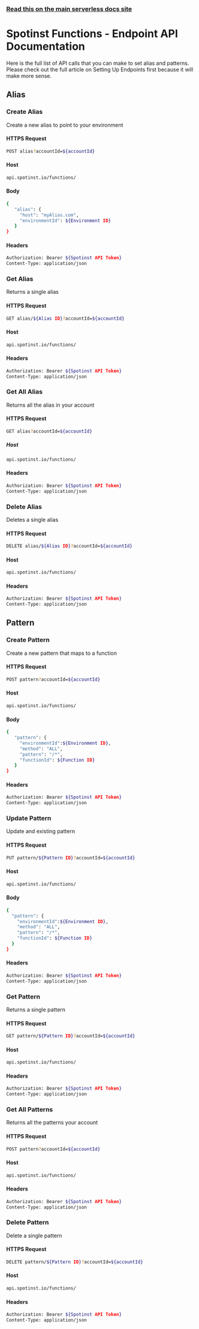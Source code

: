<!--
title: Serverless Framework - Spotinst Functions Guide - Endpoint API Documentation
menuText: Endpoint API Documentation
menuOrder: 7
description: How to use the Endpoint API 
layout: Doc
-->

<!-- DOCS-SITE-LINK:START automatically generated -->
### [Read this on the main serverless docs site](https://www.serverless.com/framework/docs/providers/spotinst/guide/credentials)
<!-- DOCS-SITE-LINK:END -->

# Spotinst Functions - Endpoint API Documentation

Here is the full list of API calls that you can make to set alias and patterns. Please check out the full article on Setting Up Endpoints first because it will make more sense. 

## Alias
### Create Alias
Create a new alias to point to your environment

#### HTTPS Request 
```bash
POST alias?accountId=${accountId}
```
#### Host
```bash
api.spotinst.io/functions/ 
```
#### Body
```bash
{
   "alias": {
     "host": "myAlias.com",
     "environmentId": ${Environment ID}
   }
}
```
#### Headers
```bash
Authorization: Bearer ${Spotinst API Token}
Content-Type: application/json
 ```

### Get Alias
Returns a single alias

#### HTTPS Request 
```bash
GET alias/${Alias ID}?accountId=${accountId}
```
#### Host
```bash
api.spotinst.io/functions/ 
```
#### Headers
```bash
Authorization: Bearer ${Spotinst API Token}
Content-Type: application/json
```

### Get All Alias
Returns all the alias in your account

#### HTTPS Request 
```bash
GET alias?accountId=${accountId}
```
##### Host
```bash
api.spotinst.io/functions/ 
```
#### Headers
```bash
Authorization: Bearer ${Spotinst API Token}
Content-Type: application/json
```

### Delete Alias
Deletes a single alias

#### HTTPS Request 
```bash
DELETE alias/${Alias ID}?accountId=${accountId}
```
#### Host
```bash
api.spotinst.io/functions/ 
```
#### Headers
```bash
Authorization: Bearer ${Spotinst API Token}
Content-Type: application/json
```


## Pattern
### Create Pattern
Create a new pattern that maps to a function

#### HTTPS Request 
```bash
POST pattern?accountId=${accountId}
```
#### Host
```bash
api.spotinst.io/functions/ 
```
#### Body
```bash
{
   "pattern": {
     "environmentId":${Environment ID},
     "method": "ALL",
     "pattern": "/*",
     "functionId": ${Function ID}
   }
}
```
#### Headers
```bash
Authorization: Bearer ${Spotinst API Token}
Content-Type: application/json
```

### Update Pattern
Update and existing pattern

#### HTTPS Request 
```bash
PUT pattern/${Pattern ID}?accountId=${accountId}
```
#### Host
```bash
api.spotinst.io/functions/ 
```
#### Body
```bash
{
  "pattern": {
    "environmentId":${Environment ID},
    "method": "ALL",
    "pattern": "/*",
    "functionId": ${Function ID}
  }
}
```
#### Headers
```bash
Authorization: Bearer ${Spotinst API Token}
Content-Type: application/json
```

### Get Pattern
Returns a single pattern 

#### HTTPS Request 
```bash
GET pattern/${Pattern ID}?accountId=${accountId}
```
#### Host
```bash
api.spotinst.io/functions/ 
```
#### Headers
```bash
Authorization: Bearer ${Spotinst API Token}
Content-Type: application/json
```

### Get All Patterns
Returns all the patterns your account

#### HTTPS Request 
```bash 
POST pattern?accountId=${accountId}
```
#### Host
```bash
api.spotinst.io/functions/ 
```
#### Headers
```bash
Authorization: Bearer ${Spotinst API Token}
Content-Type: application/json
```

### Delete Pattern
Delete a single pattern

#### HTTPS Request 
```bash
DELETE pattern/${Pattern ID}?accountId=${accountId}
```
#### Host
```bash
api.spotinst.io/functions/ 
```
#### Headers
```bash
Authorization: Bearer ${Spotinst API Token}
Content-Type: application/json
```
